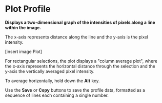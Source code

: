 # Plot Profile

**Displays a two-dimensional graph of the intensities of pixels along a
line within the image.**

The x-axis represents distance along the line and the y-axis is the
pixel intensity.

\[insert image Plot\]

For rectangular selections, the plot displays a \"column average plot\",
where the x-axis represents the horizontal distance through the
selection and the y-axis the vertically averaged pixel intensity.

To average horizontally, hold down the **Alt** key.

Use the **Save** or **Copy** buttons to save the profile data, formatted
as a sequence of lines each containing a single number.
